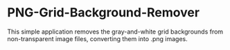 # PNG-Grid-Background-Remover
This simple application removes the gray-and-white grid backgrounds from non-transparent image files, converting them into .png images.
